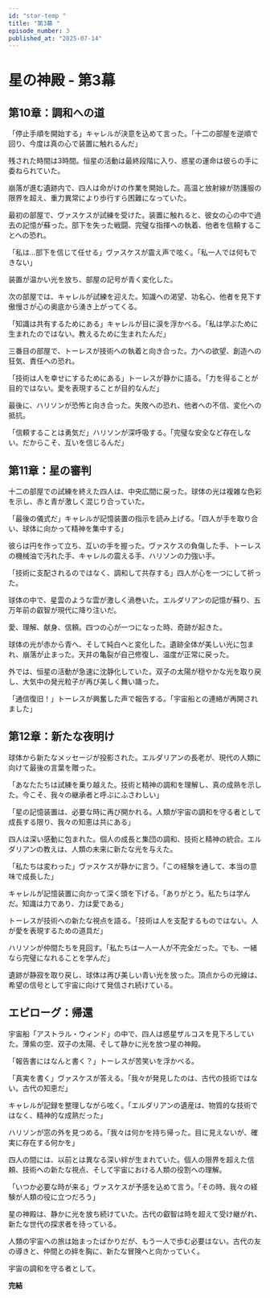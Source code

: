```yaml
---
id: "star-temp "
title: "第3幕 "
episode_number: 3
published_at: "2025-07-14"
---
```

# 星の神殿 - 第3幕

## 第10章：調和への道

「停止手順を開始する」キャレルが決意を込めて言った。「十二の部屋を逆順で回り、今度は真の心で装置に触れるんだ」

残された時間は3時間。恒星の活動は最終段階に入り、惑星の運命は彼らの手に委ねられていた。

崩落が進む遺跡内で、四人は命がけの作業を開始した。高温と放射線が防護服の限界を超え、重力異常により歩行すら困難になっていた。

最初の部屋で、ヴァスケスが試練を受けた。装置に触れると、彼女の心の中で過去の記憶が蘇った。部下を失った戦闘、完璧な指揮への執着、他者を信頼することへの恐れ。

「私は...部下を信じて任せる」ヴァスケスが震え声で呟く。「私一人では何もできない」

装置が温かい光を放ち、部屋の記号が青く変化した。

次の部屋では、キャレルが試練を迎えた。知識への渇望、功名心、他者を見下す傲慢さが心の奥底から湧き上がってくる。

「知識は共有するためにある」キャレルが目に涙を浮かべる。「私は学ぶために生まれたのではない。教えるために生まれたんだ」

三番目の部屋で、トーレスが技術への執着と向き合った。力への欲望、創造への狂気、責任への恐れ。

「技術は人を幸せにするためにある」トーレスが静かに語る。「力を得ることが目的ではない。愛を表現することが目的なんだ」

最後に、ハリソンが恐怖と向き合った。失敗への恐れ、他者への不信、変化への抵抗。

「信頼することは勇気だ」ハリソンが深呼吸する。「完璧な安全など存在しない。だからこそ、互いを信じるんだ」

## 第11章：星の審判

十二の部屋での試練を終えた四人は、中央広間に戻った。球体の光は複雑な色彩を示し、赤と青が激しく混じり合っていた。

「最後の儀式だ」キャレルが記憶装置の指示を読み上げる。「四人が手を取り合い、球体に向かって精神を集中する」

彼らは円を作って立ち、互いの手を握った。ヴァスケスの負傷した手、トーレスの機械油で汚れた手、キャレルの震える手、ハリソンの力強い手。

「技術に支配されるのではなく、調和して共存する」四人が心を一つにして祈った。

球体の中で、星雲のような雲が激しく渦巻いた。エルダリアンの記憶が蘇り、五万年前の叡智が現代に降り注いだ。

愛、理解、献身、信頼。四つの心が一つになった時、奇跡が起きた。

球体の光が赤から青へ、そして純白へと変化した。遺跡全体が美しい光に包まれ、崩落が止まった。天井の亀裂が自己修復し、温度が正常に戻った。

外では、恒星の活動が急速に沈静化していた。双子の太陽が穏やかな光を取り戻し、大気中の発光粒子が再び美しく舞い踊った。

「通信復旧！」トーレスが興奮した声で報告する。「宇宙船との連絡が再開されました」

## 第12章：新たな夜明け

球体から新たなメッセージが投影された。エルダリアンの長老が、現代の人類に向けて最後の言葉を贈った。

「あなたたちは試練を乗り越えた。技術と精神の調和を理解し、真の成熟を示した。今こそ、我々の継承者と呼ぶにふさわしい」

「星の記憶装置は、必要な時に再び開かれる。人類が宇宙の調和を守る者として成長する限り、我々の知恵は共にある」

四人は深い感動に包まれた。個人の成長と集団の調和、技術と精神の統合。エルダリアンの教えは、人類の未来に新たな光を与えた。

「私たちは変わった」ヴァスケスが静かに言う。「この経験を通して、本当の意味で成長した」

キャレルが記憶装置に向かって深く頭を下げる。「ありがとう。私たちは学んだ。知識は力であり、力は愛である」

トーレスが技術への新たな視点を語る。「技術は人を支配するものではない。人が愛を表現するための道具だ」

ハリソンが仲間たちを見回す。「私たちは一人一人が不完全だった。でも、一緒なら完璧になれることを学んだ」

遺跡が静寂を取り戻し、球体は再び美しい青い光を放った。頂点からの光線は、希望の信号として宇宙に向けて発信され続けている。

## エピローグ：帰還

宇宙船「アストラル・ウィンド」の中で、四人は惑星ザルコスを見下ろしていた。薄紫の空、双子の太陽、そして静かに光を放つ星の神殿。

「報告書にはなんと書く？」トーレスが苦笑いを浮かべる。

「真実を書く」ヴァスケスが答える。「我々が発見したのは、古代の技術ではない。古代の知恵だ」

キャレルが記録を整理しながら呟く。「エルダリアンの遺産は、物質的な技術ではなく、精神的な成熟だった」

ハリソンが窓の外を見つめる。「我々は何かを持ち帰った。目に見えないが、確実に存在する何かを」

四人の間には、以前とは異なる深い絆が生まれていた。個人の限界を超えた信頼、技術への新たな視点、そして宇宙における人類の役割への理解。

「いつか必要な時が来る」ヴァスケスが予感を込めて言う。「その時、我々の経験が人類の役に立つだろう」

星の神殿は、静かに光を放ち続けていた。古代の叡智は時を超えて受け継がれ、新たな世代の探求者を待っている。

人類の宇宙への旅は始まったばかりだが、もう一人で歩む必要はない。古代の友の導きと、仲間との絆を胸に、新たな冒険へと向かっていく。

宇宙の調和を守る者として。

**完結**
